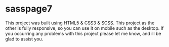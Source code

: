 # sasspage7

This project was built using HTML5 & CSS3 & SCSS.
This project as the other is fully responsive, so you can use it on mobile such as the desktop. 
If you occurring any problems with this project please let me know, and ill be glad to assist you.
